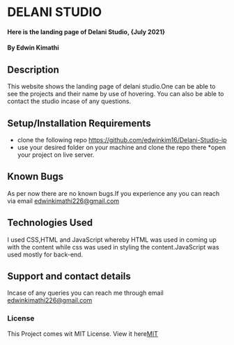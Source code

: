 # DELANI STUDIO
#### Here is the landing page of Delani Studio, {July 2021}
#### By **Edwin Kimathi**
## Description
This website shows the landing page of delani studio.One can be able to see
the projects and their name by use of hovering. You can also be able to
contact the studio incase of any questions.
## Setup/Installation Requirements
* clone the following repo https://github.com/edwinkim16/Delani-Studio-ip
* use your desired folder on your machine and clone
the repo there
*open your project on live server.

## Known Bugs
 As per now there are no known bugs.If you experience any you can reach via email edwinkimathi226@gmail.com
## Technologies Used
I used CSS,HTML and JavaScript whereby HTML was used in coming up with the content while css was used in styling the content.JavaScript was used mostly for back-end.
## Support and contact details
Incase of any queries you can reach me through email edwinkimathi226@gmail.com
### License
This Project comes wit MIT License. View it here<a href="https://github.com/edwinkim16/Delani-Studio-ip/blob/gh-pages/License">MIT</a>
 
  
